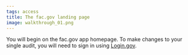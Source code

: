 ```yaml
---
tags: access
title: The fac.gov landing page
image: walkthrough_01.png
---
```


You will begin on the fac.gov app homepage. To make changes to your single audit, you will need to sign in using [Login.gov](http://login.gov).
